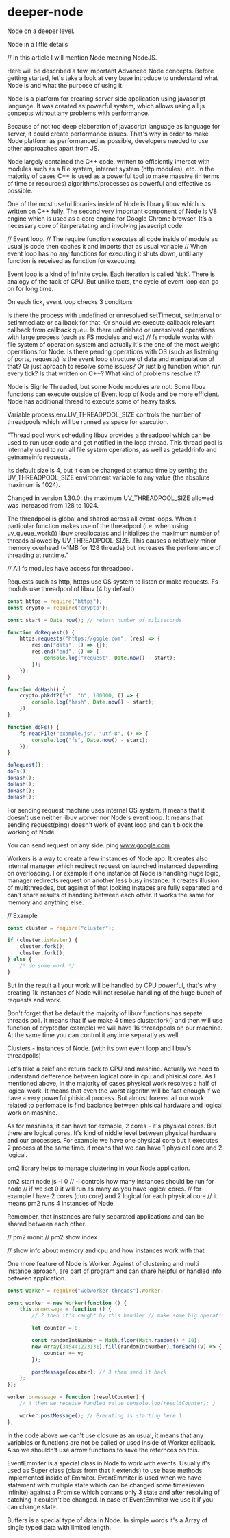# deeper-node
Node on a deeper level.


Node in a little details

// In this article I will mention Node meaning NodeJS.

Here will be described a few important Advanced Node concepts. Before getting started, let's take a look at very base introduce to understand what Node is and what the purpose of using it.

Node is a platform for creating server side application using javascript language. It was created as powerful system, which allows using all js concepts without any problems with performance.

Because of not too deep elaboration of javascript language as language for server, it could create performance issues. That's why in order to make Node platform as performanced as possible, developers needed to use other approaches apart from JS.

Node largely contained the C++ code, written to efficiently interact with modules such as a file system, internet system (http modules), etc. In the majority of cases C++ is used as a powerful tool to make massive (in terms of time or resources) algorithms/processes as powerful and effective as possible.

One of the most useful libraries inside of Node is library libuv which is written on C++ fully. The second very important component of Node is V8 engine which is used as a core engine for Google Chrome browser. It’s a necessary core of iterperatating and involving javascript code.

// Event loop. // The require function executes all code inside of module as usual js code then caches it and imports that as usual variable // When event loop has no any functions for executing it shuts down, until any function is received as function for executing.

Event loop is a kind of infinite cycle. Each iteration is called 'tick'. There is analogy of the tack of CPU. But unlike tacts, the cycle of event loop can go on for long time.

On each tick, event loop checks 3 conditons

Is there the process with undefined or unresolved setTimeout, setInterval or setImmediate or callback for that. Or should we execute callback relevant callback from callback queu.
Is there unfinished or unresolved operations with large process (such as FS modules and etc) // fs module works with file system of operation system and actually it's the one of the most weight operations for Node.
Is there pendng operations with OS (such as listening of ports, requests)
Is the event loop structure of data and manipulation of that? Or just aproach to resolve some issues? Or just big function which run every tick? Is that written on C++? What kind of problems resolve it?

Node is Signle Threaded, but some Node modules are not. Some libuv functions can execute outside of Event loop of Node and be more efficient. Node has additional thread to execute some of heavy tasks.

Variable process.env.UV_THREADPOOL_SIZE controls the number of threadpools which will be runned as space for execution.

"Thread pool work scheduling libuv provides a threadpool which can be used to run user code and get notified in the loop thread. This thread pool is internally used to run all file system operations, as well as getaddrinfo and getnameinfo requests.

Its default size is 4, but it can be changed at startup time by setting the UV_THREADPOOL_SIZE environment variable to any value (the absolute maximum is 1024).

Changed in version 1.30.0: the maximum UV_THREADPOOL_SIZE allowed was increased from 128 to 1024.

The threadpool is global and shared across all event loops. When a particular function makes use of the threadpool (i.e. when using uv_queue_work()) libuv preallocates and initializes the maximum number of threads allowed by UV_THREADPOOL_SIZE. This causes a relatively minor memory overhead (~1MB for 128 threads) but increases the performance of threading at runtime."

// All fs modules have access for threadpool.

Requests such as http, htttps use OS system to listen or make requests. Fs moduls use threadpool of libuv (4 by default)

```javascript
const https = require("https");
const crypto = require("crypto");

const start = Date.now(); // return number of miliseconds.

function doRequest() {
	https.requests("https://gogle.com", (res) => {
		res.on("data", () => {});
		res.end("end", () => {
			console.log("request", Date.now() - start);
		});
	});
}

function doHash() {
	crypto.pbkdf2("a", "b", 100000, () => {
		console.log("hash", Date.now() - start);
	});
}

function doFs() {
	fs.readFile("example.js", "utf-8", () => {
		console.log("fs", Date.now() - start);
	});
}

doRequest();
doFs();
doHash();
doHash();
doHash();
doHash();
```

For sending request machine uses internal OS system. It means that it doesn't use neither libuv worker nor Node's event loop. It means that sending request(ping) doesn't work of event loop and can't block the working of Node.

You can send request on any side. ping www.google.com

Workers is a way to create a few instances of Node app. It creates also internal manager which redirect request on launched instanced depending on overloading. For example if one instance of Node is handling huge logic, manager redirects request on another less busy instance. It creates illusion of multithreades, but against of that looking instaces are fully separated and can't share results of handling between each other. It works the same for memory and anything else.

// Example

```javascript
const cluster = require("cluster");

if (cluster.isMaster) {
	cluster.fork();
	cluster.fork();
} else {
	/* do some work */
}
```

But in the result all your work will be handled by CPU powerful, that's why creating 1k instances of Node will not resolve handling of the huge bunch of requests and work.

Don't forget that be default the majority of libuv functions has sepate threads poll. It means that if we make 4 times cluster.fork() and then will use function of crypto(for example) we will have 16 threadpools on our machine. At the same time you can control it anytime separatly as well.

Clusters - instances of Node. (with its own event loop and libuv's threadpolls)

Let's take a brief and return back to CPU and mashine. Actually we need to understand defference between logical core in cpu and phisical core. As I mentioned above, in the majority of cases physical work resolves a half of logical work. It means that even the worst algoritm will be fast enough if we have a very powerful phisical process. But almost forever all our work related to perfomace is find baclance between phisical hardware and logical work on mashine.

As for mashines, it can have for exmaple, 2 cores - it's physical cores. But there are logical cores. It's kind of niddle level between physical hardware and our processes. For example we have one physical core but it executes 2 process at the same time. it means that we can have 1 physical core and 2 logical.

pm2 library helps to manage clustering in your Node application.

pm2 start node.js -i 0 // -i controls how many instances should be run for node // if we set 0 it will run as many as you have logical cores. // for example I have 2 cores (duo core) and 2 logical for each physical core // it means pm2 runs 4 instances of Node

Remember, that instances are fully separated applications and can be shared between each other.

// pm2 monit // pm2 show index

// show info about memory and cpu and how instances work with that

One more feature of Node is Worker. Against of clustering and multi instance aproach, are part of program and can share helpful or handled info between application.

```javascript
const Worker = require("webworker-threads").Worker;

const worker = new Worker(function () {
	this.onmessage = function () {
		// 2 then it's caught by this handler // make some big operation

		let counter = 0;

		const randomIntNumber = Math.floor(Math.random() * 10);
		new Array(345441223131).fill(randomIntNumber).forEach((v) => {
			counter += v;
		});

		postMessage(counter); // 3 then send it back
	};
});

worker.onmessage = function (resultCounter) {
	// 4 then we receive handled value console.log(resultCounter); }

	worker.postMessage(); // Executing is starting here 1
};
```

In the code above we can't use closure as an usual, it means that any variables or functions are not be called or used inside of Worker callback. Also we shouldn't use arrow functions to save the refernces on this.

EventEmmiter is a special class in Node to work with events. Usually it's used as Super class (class from that it extends) to use base methods implemented inside of Emmiter.
EventEmmiter is used when we have statement with multiple state which can be changed some times(even infinite) against a Promise which contans only 3 state and after resolving of catching it couldn't be changed. In case of EventEmmiter we use it if you can change state.

Buffers is a special type of data in Node. In simple words it's a Array of single typed data with limited length.
